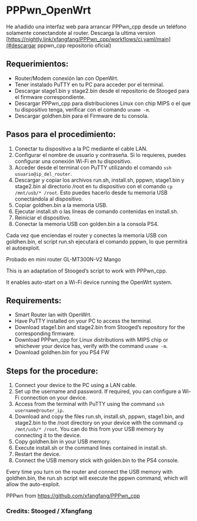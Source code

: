 # PPPwn_OpenWrt
He añadido una interfaz web para arrancar PPPwn_cpp desde un teléfono solamente conectandote al router.
Descarga la ultima version [https://nightly.link/xfangfang/PPPwn_cpp/workflows/ci.yaml/main](#descargar pppwn_cpp repositorio oficial)

## Requerimientos:

- Router/Modem conexión lan con OpenWrt.
- Tener instalado PuTTY en tu PC para acceder por el terminal.
- Descargar stage1.bin y stage2.bin desde el repositorio de Stooged para el firmware correspondiente.
- Descargar PPPwn_cpp para distribuciones Linux con chip MIPS o el que tu dispositivo tenga, verificar con el comando `uname -m`.
- Descargar goldhen.bin para el Firmware de tu consola.

## Pasos para el procedimiento:

1. Conectar tu dispositivo a la PC mediante el cable LAN.
2. Configurar el nombre de usuario y contraseña. Si lo requieres, puedes configurar una conexión Wi-Fi en tu dispositivo.
3. Acceder desde el terminal con PuTTY utilizando el comando `ssh usuario@ip_del_router`.
4. Descargar y copiar los archivos run.sh, install.sh, pppwn, stage1.bin y stage2.bin al directorio /root en tu dispositivo con el comando `cp /mnt/usb/* /root`. Esto puedes hacerlo desde tu memoria USB conectándola al dispositivo.
5. Copiar goldhen.bin a la memoria USB.
6. Ejecutar install.sh o las líneas de comando contenidas en install.sh.
7. Reiniciar el dispositivo.
8. Conectar la memoria USB con golden.bin a la consola PS4.
  
Cada vez que enciendas el router y conectes la memoria USB con goldhen.bin, el script run.sh ejecutará el comando pppwn, lo que permitirá el autoexploit.

Probado en mini router GL-MT300N-V2 Mango

This is an adaptation of Stooged’s script to work with PPPwn_cpp.

It enables auto-start on a Wi-Fi device running the OpenWrt system.

## Requirements:

- Smart Router lan with OpenWrt.
- Have PuTTY installed on your PC to access the terminal.
- Download stage1.bin and stage2.bin from Stooged’s repository for the corresponding firmware.
- Download PPPwn_cpp for Linux distributions with MIPS chip or whichever your device has, verify with the command `uname -m`.
- Download goldhen.bin for you PS4 FW

## Steps for the procedure:

1. Connect your device to the PC using a LAN cable.
2. Set up the username and password. If required, you can configure a Wi-Fi connection on your device.
3. Access from the terminal with PuTTY using the command `ssh username@router_ip`.
4. Download and copy the files run.sh, install.sh, pppwn, stage1.bin, and stage2.bin to the /root directory on your device with the command `cp /mnt/usb/* /root`. You can do this from your USB memory by connecting it to the device.
5. Copy goldhen.bin in your USB memory.
6. Execute install.sh or the command lines contained in install.sh.
7. Restart the device.
8. Connect the USB memory stick with golden.bin to the PS4 console.

Every time you turn on the router and connect the USB memory with goldhen.bin, the run.sh script will execute the pppwn command, which will allow the auto-exploit.

PPPwn from https://github.com/xfangfang/PPPwn_cpp

### Credits: Stooged / Xfangfang
